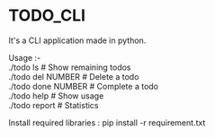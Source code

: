 # TODO_CLI
It's a CLI application made in python.

Usage :-
<br>./todo ls               # Show remaining todos
<br>./todo del NUMBER       # Delete a todo
<br>./todo done NUMBER      # Complete a todo
<br>./todo help             # Show usage
<br>./todo report           # Statistics

Install required libraries :
pip install -r requirement.txt
